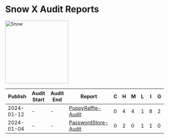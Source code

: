 # Snow X Audit Reports

<img src="./cyfrin-logo.png" alt="Snow" width="200" >

| Publish    | Audit Start | Audit End  | Report                                                                                    | C   | H   | M   | L   | I   | G   |
| ---------- | ----------- | ---------- | ----------------------------------------------------------------------------------------- | --- | --- | --- | --- | --- | --- |
| 2024-01-12 |      -      |      -     | [PuppyRaffle-Audit](4-puppy-raffle-audit/Audit-data/2025-01-12%20PuppyRaffle-Audit.pdf)   | 0   | 4   | 4   | 1   | 8   | 2   |
| 2024-01-04 |      -      |      -     | [PasswordStore-Audit](2025-01-04%20passwordStore-Audit.pdf)                               | 0   | 2   | 0   | 1   | 1   | 0   |
